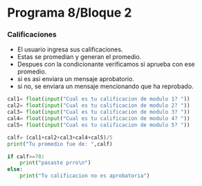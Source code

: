 # Programa 8/Bloque 2
### Calificaciones 
- El usuario ingresa sus calificaciones.
- Estas se promedian y generan el promedio.
- Despues con la condicionante verificamos si aprueba con ese promedio.
- si es asi enviara un mensaje aprobatorio.
- si no, se enviara un mensaje mencionando que ha reprobado.
```python
cal1= float(input("Cual es tu calificacion de modulo 1? "))
cal2= float(input("Cual es tu calificacion de modulo 2? "))
cal3= float(input("Cual es tu calificacion de modulo 3? "))
cal4= float(input("Cual es tu calificacion de modulo 4? "))
cal5= float(input("Cual es tu calificacion de modulo 5? "))

calf= (cal1+cal2+cal3+cal4+cal5)/5
print("Tu promedio fue de: ",calf)

if calf>=70:
    print("pasaste prro\n")
else:
    print("Tu calificacion no es aprobatoria")
